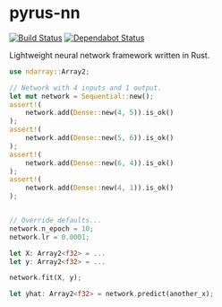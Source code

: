 # pyrus-nn

[![Build Status](https://milesgranger.visualstudio.com/builds/_apis/build/status/pyrus-nn?branchName=master)](https://milesgranger.visualstudio.com/builds/_build/latest?definitionId=1&branchName=master)
[![Dependabot Status](https://api.dependabot.com/badges/status?host=github&repo=milesgranger/black-jack)](https://dependabot.com)

Lightweight neural network framework written in Rust.


```rust
use ndarray::Array2;

// Network with 4 inputs and 1 output.
let mut network = Sequential::new();
assert!(
    network.add(Dense::new(4, 5)).is_ok()
);
assert!(
    network.add(Dense::new(5, 6)).is_ok()
);
assert!(
    network.add(Dense::new(6, 4)).is_ok()
);
assert!(
    network.add(Dense::new(4, 1)).is_ok()
);


// Override defaults...
network.n_epoch = 10;
network.lr = 0.0001;

let X: Array2<f32> = ...
let y: Array2<f32> = ...

network.fit(X, y);

let yhat: Array2<f32> = network.predict(another_x);

```